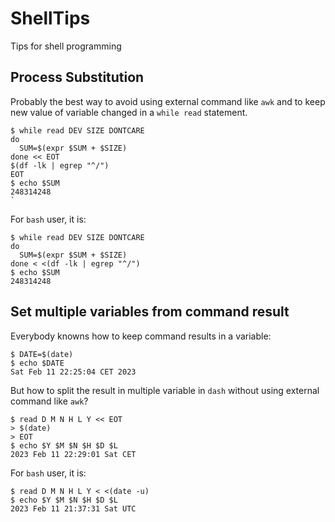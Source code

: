 # ShellTips
Tips for shell programming
## Process Substitution
Probably the best way to avoid using external command like `awk` and to keep new value of variable changed in a `while read` statement.
```
$ while read DEV SIZE DONTCARE
do
  SUM=$(expr $SUM + $SIZE)
done << EOT
$(df -lk | egrep "^/")
EOT
$ echo $SUM
248314248
` 
```
For `bash` user, it is:
```
$ while read DEV SIZE DONTCARE
do
  SUM=$(expr $SUM + $SIZE)
done < <(df -lk | egrep "^/")
$ echo $SUM
248314248
```

## Set multiple variables from command result
Everybody knowns how to keep command results in a variable:
```
$ DATE=$(date)
$ echo $DATE
Sat Feb 11 22:25:04 CET 2023
```
But how to split the result in multiple variable in `dash` without using external command like `awk`? 
```
$ read D M N H L Y << EOT
> $(date)
> EOT
$ echo $Y $M $N $H $D $L
2023 Feb 11 22:29:01 Sat CET
```
For `bash` user, it is:
```
$ read D M N H L Y < <(date -u)
$ echo $Y $M $N $H $D $L
2023 Feb 11 21:37:31 Sat UTC
```
